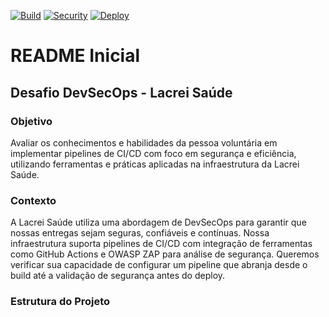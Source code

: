 [![Build](https://github.com/92username/desafio-devsecops-lacrei-saude/actions/workflows/ci.yml/badge.svg)](https://github.com/92username/desafio-devsecops-lacrei-saude/actions/workflows/ci.yml)  [![Security](https://github.com/92username/desafio-devsecops-lacrei-saude/actions/workflows/owasp_zap.yml/badge.svg)](https://github.com/92username/desafio-devsecops-lacrei-saude/actions/workflows/owasp_zap.yml)  [![Deploy](https://github.com/92username/desafio-devsecops-lacrei-saude/actions/workflows/deploy.yml/badge.svg)](https://github.com/92username/desafio-devsecops-lacrei-saude/actions/workflows/deploy.yml)


# README Inicial

## Desafio DevSecOps - Lacrei Saúde

### Objetivo

Avaliar os conhecimentos e habilidades da pessoa voluntária em implementar pipelines de CI/CD com foco em segurança e eficiência, utilizando ferramentas e práticas aplicadas na infraestrutura da Lacrei Saúde.

### Contexto

A Lacrei Saúde utiliza uma abordagem de DevSecOps para garantir que nossas entregas sejam seguras, confiáveis e contínuas. Nossa infraestrutura suporta pipelines de CI/CD com integração de ferramentas como GitHub Actions e OWASP ZAP para análise de segurança. Queremos verificar sua capacidade de configurar um pipeline que abranja desde o build até a validação de segurança antes do deploy.

### Estrutura do Projeto

